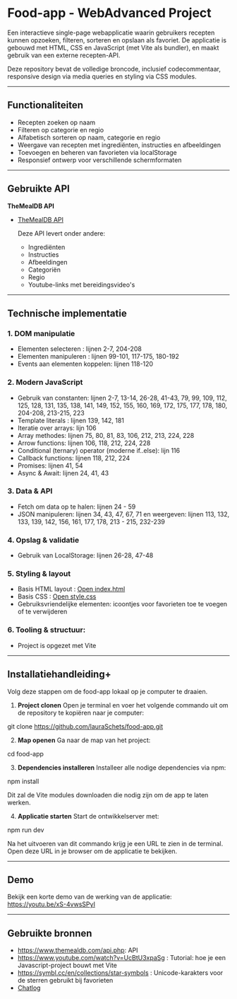 # Food-app - WebAdvanced Project

Een interactieve single-page webapplicatie waarin gebruikers recepten kunnen opzoeken, filteren, sorteren en opslaan als favoriet. De applicatie is gebouwd met HTML, CSS en JavaScript (met Vite als bundler), en maakt gebruik van een externe recepten-API. 

Deze repository bevat de volledige broncode, inclusief codecommentaar, responsive design via media queries en styling via CSS modules.

---

## Functionaliteiten

- Recepten zoeken op naam
- Filteren op categorie en regio
- Alfabetisch sorteren op naam, categorie en regio 
- Weergave van recepten met ingrediënten, instructies en afbeeldingen 
- Toevoegen en beheren van favorieten via localStorage
- Responsief ontwerp voor verschillende schermformaten

---

## Gebruikte API

**TheMealDB API**

- [TheMealDB API](https://www.themealdb.com/api.php)  

  Deze API levert onder andere:
  - Ingrediënten
  - Instructies
  - Afbeeldingen
  - Categoriën
  - Regio
  - Youtube-links met bereidingsvideo's

---

## Technische implementatie

### 1. DOM manipulatie  
- Elementen selecteren : lijnen 2-7, 204-208
- Elementen manipuleren : lijnen 99-101, 117-175, 180-192 
- Events aan elementen koppelen: lijnen 118-120 

### 2. Modern JavaScript
- Gebruik van constanten: lijnen 2-7, 13-14, 26-28, 41-43, 79, 99, 109, 112, 125, 128, 131, 135, 138, 141, 149, 152, 155, 160, 169, 172, 175, 177, 178, 180, 204-208, 213-215, 223
- Template literals : lijnen 139, 142, 181
- Iteratie over arrays: lijn 106
- Array methodes: lijnen 75, 80, 81, 83, 106, 212, 213, 224, 228
- Arrow functions: lijnen  106, 118, 212, 224, 228
- Conditional (ternary) operator (moderne if..else): lijn 116
- Callback functions: lijnen 118, 212, 224
- Promises: lijnen 41, 54
- Async & Await: lijnen 24, 41, 43

### 3. Data & API
- Fetch om data op te halen: lijnen 24 - 59
- JSON manipuleren: lijnen 34, 43, 47, 67, 71 en weergeven: lijnen 113, 132, 133, 139, 142, 156, 161, 177, 178, 213 - 215, 232-239

### 4. Opslag & validatie
- Gebruik van LocalStorage: lijnen 26-28, 47-48

### 5. Styling & layout 
- Basis HTML layout : [Open index.html](./food-app/index.html)
- Basis CSS : [Open style.css](./client/src/css/style.css)
- Gebruiksvriendelijke elementen: icoontjes voor favorieten toe te voegen of te verwijderen
### 6. Tooling & structuur: 
- Project is opgezet met Vite 

 ---

## Installatiehandleiding+

Volg deze stappen om de food-app lokaal op je computer te draaien. 

1. **Project clonen**
Open je terminal en voer het volgende commando uit om de repository te kopiëren naar je computer:

git clone https://github.com/lauraSchets/food-app.git

2. **Map openen**
Ga naar de map van het project:

cd food-app

3. **Dependencies installeren**
Installeer alle nodige dependencies via npm:

npm install

Dit zal de Vite modules downloaden die nodig zijn om de app te laten werken. 

4. **Applicatie starten**
Start de ontwikkelserver met:

npm run dev

Na het uitvoeren van dit commando krijg je een URL te zien in de terminal. Open deze URL in je browser om de applicatie te bekijken.

---

## Demo
Bekijk een korte demo van de werking van de applicatie:
https://youtu.be/xS-4vwsSPyI

---

## Gebruikte bronnen 
- https://www.themealdb.com/api.php: API
- https://www.youtube.com/watch?v=UcBtU3xpaSg : Tutorial: hoe je een Javascript-project bouwt met Vite
- https://symbl.cc/en/collections/star-symbols : Unicode-karakters voor de sterren gebruikt bij favorieten
- [Chatlog](https://1drv.ms/b/c/383391dc55ae12ac/Edb_NxaD2_NAnk-fR7EthX0BacRbw819eu86vTWtKClFXQ?e=LxpjTH)






